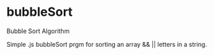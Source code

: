 # bubbleSort
Bubble Sort Algorithm

Simple .js bubbleSort prgm for sorting an array && || letters in a string.
